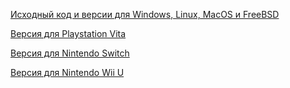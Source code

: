 [Исходный код и версии для Windows, Linux, MacOS и FreeBSD](https://github.com/GTAmodding/re3)

[Версия для Playstation Vita](https://github.com/Rinnegatamante/re3)

[Версия для Nintendo Switch](https://github.com/AGraber/re3-nx/)

[Версия для Nintendo Wii U](https://github.com/GaryOderNichts/re3-wiiu/)